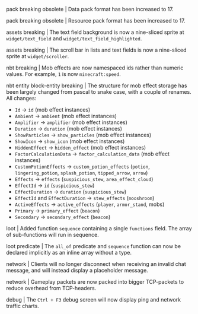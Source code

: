 pack breaking obsolete | Data pack format has been increased to 17.

pack breaking obsolete | Resource pack format has been increased to 17.

assets breaking | The text field background is now a nine-sliced sprite at `widget/text_field` and `widget/text_field_highlighted`.

assets breaking | The scroll bar in lists and text fields is now a nine-sliced sprite at `widget/scroller`.

nbt breaking | Mob effects are now namespaced ids rather than numeric values. For example, `1` is now `minecraft:speed`.

nbt entity block-entity breaking | The structure for mob effect storage has been largely changed from pascal to snake case, with a couple of renames. All changes:
* `Id` -> `id` (mob effect instances)
* `Ambient` -> `ambient` (mob effect instances)
* `Amplifier` -> `amplifier` (mob effect instances)
* `Duration` -> `duration` (mob effect instances)
* `ShowParticles` -> `show_particles` (mob effect instances)
* `ShowIcon` -> `show_icon` (mob effect instances)
* `HiddenEffect` -> `hidden_effect` (mob effect instances)
* `FactorCalculationData` -> `factor_calculation_data` (mob effect instances)
* `CustomPotionEffects` -> `custom_potion_effects` (`potion`, `lingering_potion`, `splash_potion`, `tipped_arrow`, `arrow`)
* `Effects` -> `effects` (`suspicious_stew`, `area_effect_cloud`)
* `EffectId` -> `id` (`suspicious_stew`)
* `EffectDuration` -> `duration` (`suspicious_stew`)
* `EffectId` and `EffectDuration` -> `stew_effects` (`mooshroom`)
* `ActiveEffects` -> `active_effects` (`player`, `armor_stand`, mobs)
* `Primary` -> `primary_effect` (`beacon`)
* `Secondary` -> `secondary_effect` (`beacon`)

loot | Added function `sequence` containing a single `functions` field. The array of sub-functions will run in sequence.

loot predicate | The `all_of` predicate and `sequence` function can now be declared implicitly as an inline array without a type.

network | Clients will no longer disconnect when receiving an invalid chat message, and will instead display a placeholder message.

network | Gameplay packets are now packed into bigger TCP-packets to reduce overhead from TCP-headers.

debug | The `Ctrl + F3` debug screen will now display ping and network traffic charts.
